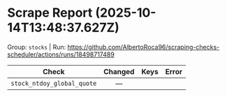 # Scrape Report (2025-10-14T13:48:37.627Z)

Group: `stocks`  |  Run: https://github.com/AlbertoRoca96/scraping-checks-scheduler/actions/runs/18498717489

| Check | Changed | Keys | Error |
|---|:---:|:--|:--|
| `stock_ntdoy_global_quote` | — |  |  |
